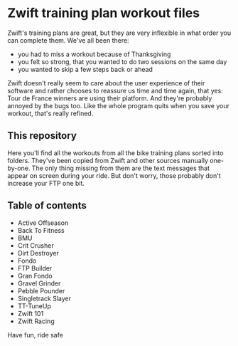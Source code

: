 # Zwift training plan workout files

Zwift's training plans are great, but they are very inflexible in what order you can complete them. We've all been there:
 - you had to miss a workout because of Thanksgiving
 - you felt so strong, that you wanted to do two sessions on the same day
 - you wanted to skip a few steps back or ahead

Zwift doesn't really seem to care about the user experience of their software and rather chooses to reassure us time and time again, that yes: Tour de France winners are using their platform. And they're probably annoyed by the bugs too. Like the whole program quits when you save your workout, that's really refined.

## This repository

Here you'll find all the workouts from all the bike training plans sorted into folders. They've been copied from Zwift and other sources manually one-by-one. The only thing missing from them are the text messages that appear on screen during your ride. But don't worry, those probably don't increase your FTP one bit.

## Table of contents

 - Active Offseason
 - Back To Fitness
 - BMU
 - Crit Crusher
 - Dirt Destroyer
 - Fondo
 - FTP Builder
 - Gran Fondo
 - Gravel Grinder
 - Pebble Pounder
 - Singletrack Slayer
 - TT-TuneUp
 - Zwift 101
 - Zwift Racing

Have fun, ride safe